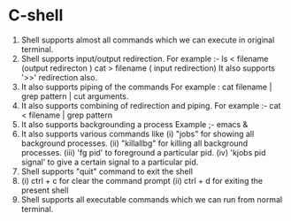 # C-shell
1) Shell supports almost all commands which we can execute in original terminal.
2) Shell supports input/output redirection.
    For example :- ls < filename (output redirecton )
                   cat > filename ( input redirection)
    It also supports '>>' redirection also.
3) It also supports piping of the commands
    For example : cat filename | grep pattern | cut arguments.
4) It also supports combining of redirection and piping.
    For example :- cat < filename | grep pattern
5) It also supports backgrounding a process Example ;- emacs &
6) It also supports various commands like
        (i) "jobs" for showing all background processes.
        (ii) "killallbg" for killing all background processes.
        (iii) 'fg pid' to foreground a particular pid.
        (iv) 'kjobs pid signal' to give a certain signal to a particular pid.
7) Shell supports "quit" command to exit the shell
8) (i) ctrl + c for clear the command prompt
   (ii) ctrl + d for exiting the  present shell
9) Shell supports  all executable commands which we can run from normal terminal.

